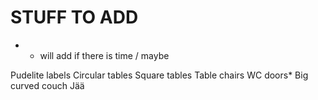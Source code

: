 # STUFF TO ADD

* - will add if there is time / maybe

Pudelite labels
Circular tables
Square tables
Table chairs
WC doors*
Big curved couch
Jää
